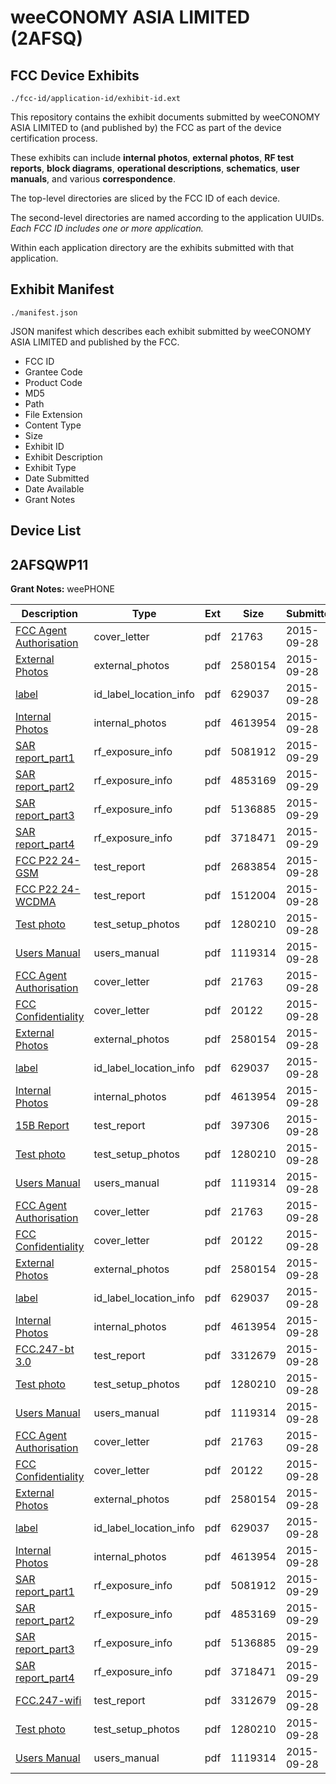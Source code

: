 # weeCONOMY ASIA LIMITED (2AFSQ)
## FCC Device Exhibits

```
./fcc-id/application-id/exhibit-id.ext
```

This repository contains the exhibit documents submitted by weeCONOMY ASIA LIMITED to (and published by) the FCC as part of the device certification process.

These exhibits can include **internal photos**, **external photos**, **RF test reports**, **block diagrams**, **operational descriptions**, **schematics**, **user manuals**, and various **correspondence**.

The top-level directories are sliced by the FCC ID of each device.

The second-level directories are named according to the application UUIDs. *Each FCC ID includes one or more application.*

Within each application directory are the exhibits submitted with that application. 

## Exhibit Manifest

```
./manifest.json
```

JSON manifest which describes each exhibit submitted by weeCONOMY ASIA LIMITED and published by the FCC.

- FCC ID
- Grantee Code
- Product Code
- MD5
- Path
- File Extension
- Content Type
- Size
- Exhibit ID
- Exhibit Description
- Exhibit Type
- Date Submitted
- Date Available
- Grant Notes

## Device List
## 2AFSQWP11
**Grant Notes:** weePHONE

| Description | Type | Ext | Size | Submitted | Available |
| ----------- | ---- | --- | ---- | --------- | --------- |
| [FCC Agent Authorisation](2AFSQWP11/27a44fa8a42bd7865b5b328f3aeea36d/2764632.pdf) | cover_letter | pdf | 21763 | 2015-09-28 | 2015-09-29 |
| [External Photos](2AFSQWP11/27a44fa8a42bd7865b5b328f3aeea36d/2764622.pdf) | external_photos | pdf | 2580154 | 2015-09-28 | 2015-09-29 |
| [label](2AFSQWP11/27a44fa8a42bd7865b5b328f3aeea36d/2764621.pdf) | id_label_location_info | pdf | 629037 | 2015-09-28 | 2015-09-29 |
| [Internal Photos](2AFSQWP11/27a44fa8a42bd7865b5b328f3aeea36d/2764629.pdf) | internal_photos | pdf | 4613954 | 2015-09-28 | 2015-09-29 |
| [SAR report_part1](2AFSQWP11/27a44fa8a42bd7865b5b328f3aeea36d/2765640.pdf) | rf_exposure_info | pdf | 5081912 | 2015-09-29 | 2015-09-29 |
| [SAR report_part2](2AFSQWP11/27a44fa8a42bd7865b5b328f3aeea36d/2765637.pdf) | rf_exposure_info | pdf | 4853169 | 2015-09-29 | 2015-09-29 |
| [SAR report_part3](2AFSQWP11/27a44fa8a42bd7865b5b328f3aeea36d/2765638.pdf) | rf_exposure_info | pdf | 5136885 | 2015-09-29 | 2015-09-29 |
| [SAR report_part4](2AFSQWP11/27a44fa8a42bd7865b5b328f3aeea36d/2765639.pdf) | rf_exposure_info | pdf | 3718471 | 2015-09-29 | 2015-09-29 |
| [FCC P22 24-GSM](2AFSQWP11/27a44fa8a42bd7865b5b328f3aeea36d/2764625.pdf) | test_report | pdf | 2683854 | 2015-09-28 | 2015-09-29 |
| [FCC P22 24-WCDMA](2AFSQWP11/27a44fa8a42bd7865b5b328f3aeea36d/2764626.pdf) | test_report | pdf | 1512004 | 2015-09-28 | 2015-09-29 |
| [Test photo](2AFSQWP11/27a44fa8a42bd7865b5b328f3aeea36d/2764627.pdf) | test_setup_photos | pdf | 1280210 | 2015-09-28 | 2015-09-29 |
| [Users Manual](2AFSQWP11/27a44fa8a42bd7865b5b328f3aeea36d/2764628.pdf) | users_manual | pdf | 1119314 | 2015-09-28 | 2015-09-29 |
| [FCC Agent Authorisation](2AFSQWP11/beb0728eab6c745928d03ef9df2ad5f3/2764632.pdf) | cover_letter | pdf | 21763 | 2015-09-28 | 2015-09-29 |
| [FCC Confidentiality](2AFSQWP11/beb0728eab6c745928d03ef9df2ad5f3/2764657.pdf) | cover_letter | pdf | 20122 | 2015-09-28 | 2015-09-29 |
| [External Photos](2AFSQWP11/beb0728eab6c745928d03ef9df2ad5f3/2764622.pdf) | external_photos | pdf | 2580154 | 2015-09-28 | 2015-09-29 |
| [label](2AFSQWP11/beb0728eab6c745928d03ef9df2ad5f3/2764621.pdf) | id_label_location_info | pdf | 629037 | 2015-09-28 | 2015-09-29 |
| [Internal Photos](2AFSQWP11/beb0728eab6c745928d03ef9df2ad5f3/2764629.pdf) | internal_photos | pdf | 4613954 | 2015-09-28 | 2015-09-29 |
| [15B Report](2AFSQWP11/beb0728eab6c745928d03ef9df2ad5f3/2764675.pdf) | test_report | pdf | 397306 | 2015-09-28 | 2015-09-29 |
| [Test photo](2AFSQWP11/beb0728eab6c745928d03ef9df2ad5f3/2764627.pdf) | test_setup_photos | pdf | 1280210 | 2015-09-28 | 2015-09-29 |
| [Users Manual](2AFSQWP11/beb0728eab6c745928d03ef9df2ad5f3/2764628.pdf) | users_manual | pdf | 1119314 | 2015-09-28 | 2015-09-29 |
| [FCC Agent Authorisation](2AFSQWP11/121a85bbbd483ef54878d7ed8f127a1a/2764632.pdf) | cover_letter | pdf | 21763 | 2015-09-28 | 2015-09-29 |
| [FCC Confidentiality](2AFSQWP11/121a85bbbd483ef54878d7ed8f127a1a/2764657.pdf) | cover_letter | pdf | 20122 | 2015-09-28 | 2015-09-29 |
| [External Photos](2AFSQWP11/121a85bbbd483ef54878d7ed8f127a1a/2764622.pdf) | external_photos | pdf | 2580154 | 2015-09-28 | 2015-09-29 |
| [label](2AFSQWP11/121a85bbbd483ef54878d7ed8f127a1a/2764621.pdf) | id_label_location_info | pdf | 629037 | 2015-09-28 | 2015-09-29 |
| [Internal Photos](2AFSQWP11/121a85bbbd483ef54878d7ed8f127a1a/2764629.pdf) | internal_photos | pdf | 4613954 | 2015-09-28 | 2015-09-29 |
| [FCC.247-bt 3.0](2AFSQWP11/121a85bbbd483ef54878d7ed8f127a1a/2764649.pdf) | test_report | pdf | 3312679 | 2015-09-28 | 2015-09-29 |
| [Test photo](2AFSQWP11/121a85bbbd483ef54878d7ed8f127a1a/2764627.pdf) | test_setup_photos | pdf | 1280210 | 2015-09-28 | 2015-09-29 |
| [Users Manual](2AFSQWP11/121a85bbbd483ef54878d7ed8f127a1a/2764628.pdf) | users_manual | pdf | 1119314 | 2015-09-28 | 2015-09-29 |
| [FCC Agent Authorisation](2AFSQWP11/5d28414184acd116bed16804c585ad99/2764632.pdf) | cover_letter | pdf | 21763 | 2015-09-28 | 2015-09-29 |
| [FCC Confidentiality](2AFSQWP11/5d28414184acd116bed16804c585ad99/2764657.pdf) | cover_letter | pdf | 20122 | 2015-09-28 | 2015-09-29 |
| [External Photos](2AFSQWP11/5d28414184acd116bed16804c585ad99/2764622.pdf) | external_photos | pdf | 2580154 | 2015-09-28 | 2015-09-29 |
| [label](2AFSQWP11/5d28414184acd116bed16804c585ad99/2764621.pdf) | id_label_location_info | pdf | 629037 | 2015-09-28 | 2015-09-29 |
| [Internal Photos](2AFSQWP11/5d28414184acd116bed16804c585ad99/2764629.pdf) | internal_photos | pdf | 4613954 | 2015-09-28 | 2015-09-29 |
| [SAR report_part1](2AFSQWP11/5d28414184acd116bed16804c585ad99/2765640.pdf) | rf_exposure_info | pdf | 5081912 | 2015-09-29 | 2015-09-29 |
| [SAR report_part2](2AFSQWP11/5d28414184acd116bed16804c585ad99/2765637.pdf) | rf_exposure_info | pdf | 4853169 | 2015-09-29 | 2015-09-29 |
| [SAR report_part3](2AFSQWP11/5d28414184acd116bed16804c585ad99/2765638.pdf) | rf_exposure_info | pdf | 5136885 | 2015-09-29 | 2015-09-29 |
| [SAR report_part4](2AFSQWP11/5d28414184acd116bed16804c585ad99/2765639.pdf) | rf_exposure_info | pdf | 3718471 | 2015-09-29 | 2015-09-29 |
| [FCC.247-wifi](2AFSQWP11/5d28414184acd116bed16804c585ad99/2764649.pdf) | test_report | pdf | 3312679 | 2015-09-28 | 2015-09-29 |
| [Test photo](2AFSQWP11/5d28414184acd116bed16804c585ad99/2764627.pdf) | test_setup_photos | pdf | 1280210 | 2015-09-28 | 2015-09-29 |
| [Users Manual](2AFSQWP11/5d28414184acd116bed16804c585ad99/2764628.pdf) | users_manual | pdf | 1119314 | 2015-09-28 | 2015-09-29 |
